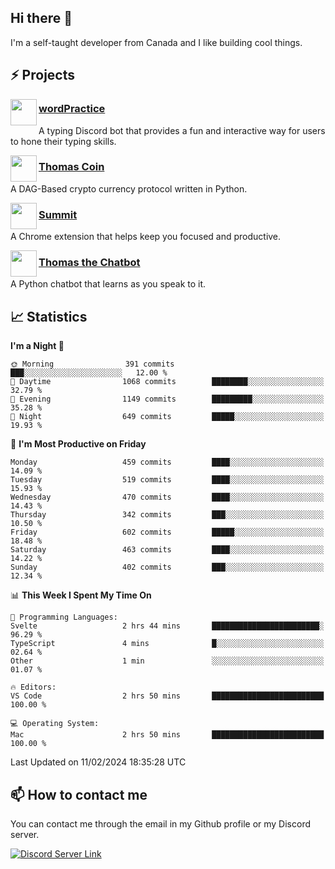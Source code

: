 <h2>Hi there 👋</h2>

<p>I'm a self-taught developer from Canada and I like building cool things.</p>

<h2>⚡ Projects</h2>

<img align="left" src="https://i.imgur.com/BIzs17V.png" width="42" height="42" />
<h3><a target="_blank" href="https://wordpractice.principle.sh/">wordPractice</a></h3>
<p>A typing Discord bot that provides a fun and interactive way for users to hone their typing skills.</p>

<img align="left" src="https://i.imgur.com/4FdQpgN.png" width="42" height="42" />
<h3><a href="https://github.com/principle105/thomas-coin">Thomas Coin</a></h3>
<p>A DAG-Based crypto currency protocol written in Python.</p>

<img align="left" src="https://i.imgur.com/Ly8Atho.png" width="42" height="42" />
<h3><a href="https://summit.sh/">Summit</a></h3>
<p>A Chrome extension that helps keep you focused and productive.</p>

<img align="left" src="https://i.imgur.com/hA9YF2s.png" width="42" height="42" />
<h3><a href="https://github.com/principle105/thomasthechatbot">Thomas the Chatbot</a></h3>
<p>A Python chatbot that learns as you speak to it.</p>

<h2>📈 Statistics</h2>

<!--START_SECTION:waka-->
**I'm a Night 🦉** 

```text
🌞 Morning                391 commits         ███░░░░░░░░░░░░░░░░░░░░░░   12.00 % 
🌆 Daytime                1068 commits        ████████░░░░░░░░░░░░░░░░░   32.79 % 
🌃 Evening                1149 commits        █████████░░░░░░░░░░░░░░░░   35.28 % 
🌙 Night                  649 commits         █████░░░░░░░░░░░░░░░░░░░░   19.93 % 
```
📅 **I'm Most Productive on Friday** 

```text
Monday                   459 commits         ████░░░░░░░░░░░░░░░░░░░░░   14.09 % 
Tuesday                  519 commits         ████░░░░░░░░░░░░░░░░░░░░░   15.93 % 
Wednesday                470 commits         ████░░░░░░░░░░░░░░░░░░░░░   14.43 % 
Thursday                 342 commits         ███░░░░░░░░░░░░░░░░░░░░░░   10.50 % 
Friday                   602 commits         █████░░░░░░░░░░░░░░░░░░░░   18.48 % 
Saturday                 463 commits         ████░░░░░░░░░░░░░░░░░░░░░   14.22 % 
Sunday                   402 commits         ███░░░░░░░░░░░░░░░░░░░░░░   12.34 % 
```


📊 **This Week I Spent My Time On** 

```text
💬 Programming Languages: 
Svelte                   2 hrs 44 mins       ████████████████████████░   96.29 % 
TypeScript               4 mins              █░░░░░░░░░░░░░░░░░░░░░░░░   02.64 % 
Other                    1 min               ░░░░░░░░░░░░░░░░░░░░░░░░░   01.07 % 

🔥 Editors: 
VS Code                  2 hrs 50 mins       █████████████████████████   100.00 % 

💻 Operating System: 
Mac                      2 hrs 50 mins       █████████████████████████   100.00 % 
```


 Last Updated on 11/02/2024 18:35:28 UTC
<!--END_SECTION:waka-->

<h2>📫 How to contact me</h2>

You can contact me through the email in my Github profile or my Discord server.

[![Discord Server Link](https://dcbadge.vercel.app/api/server/DHnk46C)](https://discord.gg/DHnk46C)

